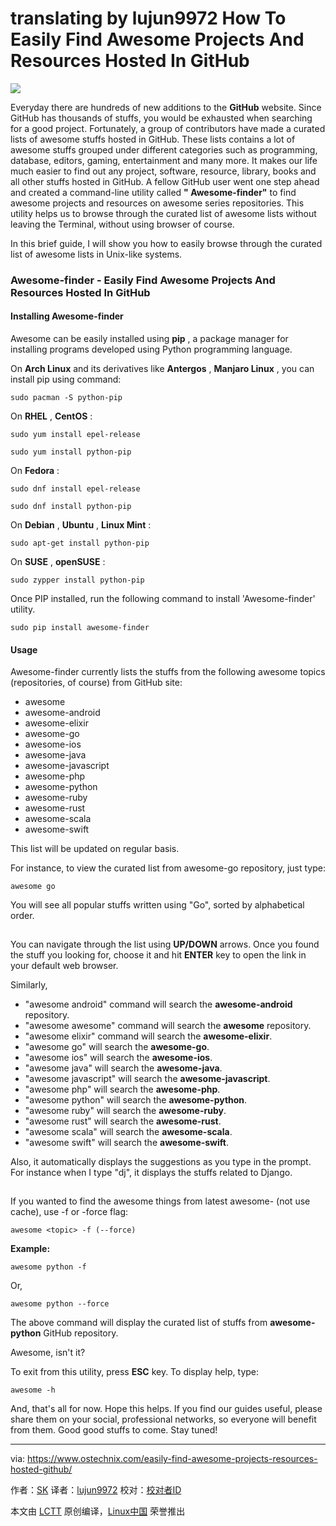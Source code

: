 translating by lujun9972
How To Easily Find Awesome Projects And Resources Hosted In GitHub
======
![](https://www.ostechnix.com/wp-content/uploads/2017/09/Awesome-finder-Find-Awesome-Projects-720x340.png)

Everyday there are hundreds of new additions to the **GitHub** website. Since GitHub has thousands of stuffs, you would be exhausted when searching for a good project. Fortunately, a group of contributors have made a curated lists of awesome stuffs hosted in GitHub. These lists contains a lot of awesome stuffs grouped under different categories such as programming, database, editors, gaming, entertainment and many more. It makes our life much easier to find out any project, software, resource, library, books and all other stuffs hosted in GitHub. A fellow GitHub user went one step ahead and created a command-line utility called **" Awesome-finder"** to find awesome projects and resources on awesome series repositories. This utility helps us to browse through the curated list of awesome lists without leaving the Terminal, without using browser of course.

In this brief guide, I will show you how to easily browse through the curated list of awesome lists in Unix-like systems.

### Awesome-finder - Easily Find Awesome Projects And Resources Hosted In GitHub

#### Installing Awesome-finder

Awesome can be easily installed using **pip** , a package manager for installing programs developed using Python programming language.

On **Arch Linux** and its derivatives like **Antergos** , **Manjaro Linux** , you can install pip using command:
```
sudo pacman -S python-pip
```

On **RHEL** , **CentOS** :
```
sudo yum install epel-release
```
```
sudo yum install python-pip
```

On **Fedora** :
```
sudo dnf install epel-release
```
```
sudo dnf install python-pip
```

On **Debian** , **Ubuntu** , **Linux Mint** :
```
sudo apt-get install python-pip
```

On **SUSE** , **openSUSE** :
```
sudo zypper install python-pip
```

Once PIP installed, run the following command to install 'Awesome-finder' utility.
```
sudo pip install awesome-finder
```

#### Usage

Awesome-finder currently lists the stuffs from the following awesome topics (repositories, of course) from GitHub site:

  * awesome
  * awesome-android
  * awesome-elixir
  * awesome-go
  * awesome-ios
  * awesome-java
  * awesome-javascript
  * awesome-php
  * awesome-python
  * awesome-ruby
  * awesome-rust
  * awesome-scala
  * awesome-swift



This list will be updated on regular basis.

For instance, to view the curated list from awesome-go repository, just type:
```
awesome go
```

You will see all popular stuffs written using "Go", sorted by alphabetical order.

[![][1]][2]

You can navigate through the list using **UP/DOWN** arrows. Once you found the stuff you looking for, choose it and hit **ENTER** key to open the link in your default web browser.

Similarly,

  * "awesome android" command will search the **awesome-android** repository.
  * "awesome awesome" command will search the **awesome** repository.
  * "awesome elixir" command will search the **awesome-elixir**.
  * "awesome go" will search the **awesome-go**.
  * "awesome ios" will search the **awesome-ios**.
  * "awesome java" will search the **awesome-java**.
  * "awesome javascript" will search the **awesome-javascript**.
  * "awesome php" will search the **awesome-php**.
  * "awesome python" will search the **awesome-python**.
  * "awesome ruby" will search the **awesome-ruby**.
  * "awesome rust" will search the **awesome-rust**.
  * "awesome scala" will search the **awesome-scala**.
  * "awesome swift" will search the **awesome-swift**.



Also, it automatically displays the suggestions as you type in the prompt. For instance when I type "dj", it displays the stuffs related to Django.

[![][1]][3]

If you wanted to find the awesome things from latest awesome-<topic> (not use cache), use -f or -force flag:
```
awesome <topic> -f (--force)

```

**Example:**
```
awesome python -f
```

Or,
```
awesome python --force
```

The above command will display the curated list of stuffs from **awesome-python** GitHub repository.

Awesome, isn't it?

To exit from this utility, press **ESC** key. To display help, type:
```
awesome -h
```

And, that's all for now. Hope this helps. If you find our guides useful, please share them on your social, professional networks, so everyone will benefit from them. Good good stuffs to come. Stay tuned!



--------------------------------------------------------------------------------

via: https://www.ostechnix.com/easily-find-awesome-projects-resources-hosted-github/

作者：[SK][a]
译者：[lujun9972](https://github.com/lujun9972)
校对：[校对者ID](https://github.com/校对者ID)

本文由 [LCTT](https://github.com/LCTT/TranslateProject) 原创编译，[Linux中国](https://linux.cn/) 荣誉推出

[a]:https://www.ostechnix.com/author/sk/
[1]:data:image/gif;base64,R0lGODlhAQABAIAAAAAAAP///yH5BAEAAAAALAAAAAABAAEAAAIBRAA7
[2]:http://www.ostechnix.com/wp-content/uploads/2017/09/sk@sk_008-1.png ()
[3]:http://www.ostechnix.com/wp-content/uploads/2017/09/sk@sk_009.png ()
[4]:https://www.ostechnix.com/easily-find-awesome-projects-resources-hosted-github/?share=reddit (Click to share on Reddit)
[5]:https://www.ostechnix.com/easily-find-awesome-projects-resources-hosted-github/?share=twitter (Click to share on Twitter)
[6]:https://www.ostechnix.com/easily-find-awesome-projects-resources-hosted-github/?share=facebook (Click to share on Facebook)
[7]:https://www.ostechnix.com/easily-find-awesome-projects-resources-hosted-github/?share=google-plus-1 (Click to share on Google+)
[8]:https://www.ostechnix.com/easily-find-awesome-projects-resources-hosted-github/?share=linkedin (Click to share on LinkedIn)
[9]:https://www.ostechnix.com/easily-find-awesome-projects-resources-hosted-github/?share=pocket (Click to share on Pocket)
[10]:whatsapp://send?text=How%20To%20Easily%20Find%20Awesome%20Projects%20And%20Resources%20Hosted%20In%20GitHub%20https%3A%2F%2Fwww.ostechnix.com%2Feasily-find-awesome-projects-resources-hosted-github%2F (Click to share on WhatsApp)
[11]:https://www.ostechnix.com/easily-find-awesome-projects-resources-hosted-github/?share=telegram (Click to share on Telegram)
[12]:https://www.ostechnix.com/easily-find-awesome-projects-resources-hosted-github/?share=email (Click to email this to a friend)
[13]:https://www.ostechnix.com/easily-find-awesome-projects-resources-hosted-github/#print (Click to print)

